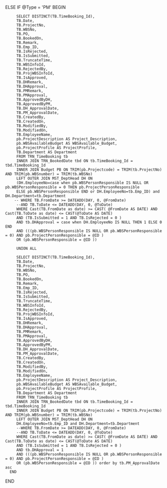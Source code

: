 ELSE IF @Type = 'PM'
      BEGIN
		
         SELECT DISTINCT(TB.TimeBooking_Id),                
         TB.Date,                
         TB.ProjectNo,                
         TB.WBSNo,                
         TB.PO,                           
         TB.BookedOn,                
         TB.Remark,                
         TB.Emp_ID,                
         TB.IsRejected,                
         TB.IsSubmitted,                            
         TB.TruncateTime,                
         TB.WBSInfoId,                
         TB.RejectedBy,                
         TB.ProjWBSInfoId,                
         TB.IsApproved,                
         TB.DHRemark,                
         TB.DHApproval,                
         TB.PMRemark,                
         TB.PMApproval,                
         TB.ApprovedByDH,                
         TB.ApprovedByPM,                
         TB.DH_ApprovalDate,                
         TB.PM_ApprovalDate,                
         TB.CreatedBy,                
         TB.CreatedOn,                
         TB.ModifiedBy,                
         TB.ModifiedOn,
         TB.EmployeeName,
         pb.ProjectDescription AS Project_Description,
         pb.WBSAvailableBudget AS WBSAvailable_Budget,
		 pb.ProjectProfile AS ProjectProfile,
		 TB.Department AS Department
         FROM TRN_TimeBooking tb                             
         INNER JOIN TRN_BookedDate tbd ON tb.TimeBooking_Id = tbd.TimeBooking_Id    
         INNER JOIN Budget PB ON TRIM(pb.Projectcode) = TRIM(tb.ProjectNo) AND TRIM(pb.WBSnumber) = TRIM(tb.WBSNo)
		 LEFT OUTER JOIN MST_DeptHead DH ON 
		 (DH.EmployeeNo=case when pb.WBSPersonResponsible IS NULL OR pb.WBSPersonResponsible = 0 THEN pb.ProjectPersonResponsible 
         ELSE pb.WBSPersonResponsible END or DH.EmployeeNo=tb.Emp_ID) and DH.Department=tb.Department
        -- WHERE TB.FromDate >= DATEADD(DAY, 0, @FromDate) 
         --AND TB.ToDate <= DATEADD(DAY, 0, @ToDate) 
		 WHERE Cast(TB.FromDate as date) >= CAST( @FromDate AS DATE) AND Cast(TB.ToDate as date) <= CAST(@ToDate AS DATE) 
		 AND (TB.IsSubmitted = 1 AND TB.IsRejected = 0 )
         AND tb.DHApproval = case when DH.EmployeeNo IS NULL THEN 1 ELSE 0 END
		 AND (((pb.WBSPersonResponsible IS NULL OR pb.WBSPersonResponsible = 0) AND pb.ProjectPersonResponsible = @ID )
         OR (pb.WBSPersonResponsible = @ID ))

		 UNION ALL

		 SELECT DISTINCT(TB.TimeBooking_Id),                
         TB.Date,                
         TB.ProjectNo,                
         TB.WBSNo,                
         TB.PO,                           
         TB.BookedOn,                
         TB.Remark,                
         TB.Emp_ID,                
         TB.IsRejected,                
         TB.IsSubmitted,                            
         TB.TruncateTime,                
         TB.WBSInfoId,                
         TB.RejectedBy,                
         TB.ProjWBSInfoId,                
         TB.IsApproved,                
         TB.DHRemark,                
         TB.DHApproval,                
         TB.PMRemark,                
         TB.PMApproval,                
         TB.ApprovedByDH,                
         TB.ApprovedByPM,                
         TB.DH_ApprovalDate,                
         TB.PM_ApprovalDate,                
         TB.CreatedBy,                
         TB.CreatedOn,                
         TB.ModifiedBy,                
         TB.ModifiedOn,
         TB.EmployeeName,
         pb.ProjectDescription AS Project_Description,
         pb.WBSAvailableBudget AS WBSAvailable_Budget,
		 pb.ProjectProfile AS ProjectProfile,
		 TB.Department AS Department
         FROM TRN_TimeBooking tb                             
         INNER JOIN TRN_BookedDate tbd ON tb.TimeBooking_Id = tbd.TimeBooking_Id    
         INNER JOIN Budget PB ON TRIM(pb.Projectcode) = TRIM(tb.ProjectNo) AND TRIM(pb.WBSnumber) = TRIM(tb.WBSNo)
		 LEFT OUTER JOIN MST_DeptHead DH ON 
		 DH.EmployeeNo=tb.Emp_ID and DH.Department=tb.Department
         --WHERE TB.FromDate >= DATEADD(DAY, 0, @FromDate) 
         --AND TB.ToDate <= DATEADD(DAY, 0, @ToDate) 
		 WHERE Cast(TB.FromDate as date) >= CAST( @FromDate AS DATE) AND Cast(TB.ToDate as date) <= CAST(@ToDate AS DATE) 
		 AND (TB.IsSubmitted = 1 AND TB.IsRejected = 0 )
         AND tb.DHApproval = 1
		 AND (((pb.WBSPersonResponsible IS NULL OR pb.WBSPersonResponsible = 0) AND pb.ProjectPersonResponsible = @ID )
         OR (pb.WBSPersonResponsible = @ID )) order by tb.PM_ApprovalDate asc
      END
   END
